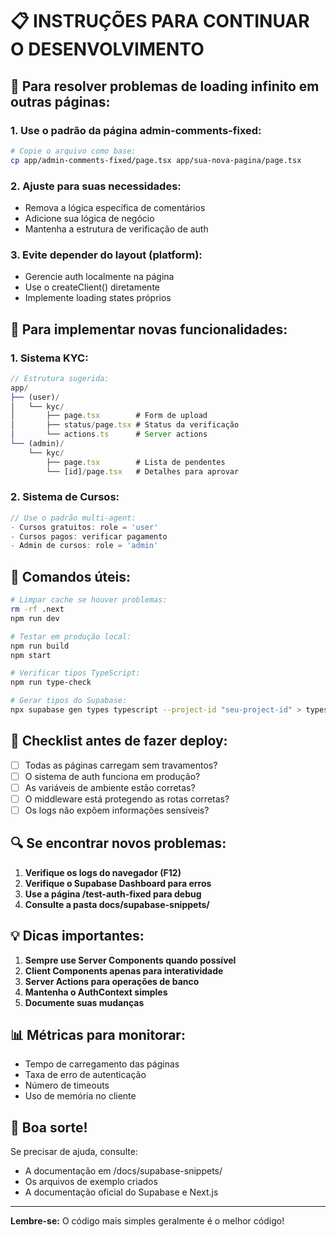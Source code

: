 # 📋 INSTRUÇÕES PARA CONTINUAR O DESENVOLVIMENTO

## 🎯 Para resolver problemas de loading infinito em outras páginas:

### 1. Use o padrão da página admin-comments-fixed:
```bash
# Copie o arquivo como base:
cp app/admin-comments-fixed/page.tsx app/sua-nova-pagina/page.tsx
```

### 2. Ajuste para suas necessidades:
- Remova a lógica específica de comentários
- Adicione sua lógica de negócio
- Mantenha a estrutura de verificação de auth

### 3. Evite depender do layout (platform):
- Gerencie auth localmente na página
- Use o createClient() diretamente
- Implemente loading states próprios

## 🔧 Para implementar novas funcionalidades:

### 1. Sistema KYC:
```typescript
// Estrutura sugerida:
app/
├── (user)/
│   └── kyc/
│       ├── page.tsx        # Form de upload
│       ├── status/page.tsx # Status da verificação
│       └── actions.ts      # Server actions
└── (admin)/
    └── kyc/
        ├── page.tsx        # Lista de pendentes
        └── [id]/page.tsx   # Detalhes para aprovar
```

### 2. Sistema de Cursos:
```typescript
// Use o padrão multi-agent:
- Cursos gratuitos: role = 'user'
- Cursos pagos: verificar pagamento
- Admin de cursos: role = 'admin'
```

## 🚀 Comandos úteis:

```bash
# Limpar cache se houver problemas:
rm -rf .next
npm run dev

# Testar em produção local:
npm run build
npm start

# Verificar tipos TypeScript:
npm run type-check

# Gerar tipos do Supabase:
npx supabase gen types typescript --project-id "seu-project-id" > types/supabase.ts
```

## 📝 Checklist antes de fazer deploy:

- [ ] Todas as páginas carregam sem travamentos?
- [ ] O sistema de auth funciona em produção?
- [ ] As variáveis de ambiente estão corretas?
- [ ] O middleware está protegendo as rotas corretas?
- [ ] Os logs não expõem informações sensíveis?

## 🔍 Se encontrar novos problemas:

1. **Verifique os logs do navegador (F12)**
2. **Verifique o Supabase Dashboard para erros**
3. **Use a página /test-auth-fixed para debug**
4. **Consulte a pasta docs/supabase-snippets/**

## 💡 Dicas importantes:

1. **Sempre use Server Components quando possível**
2. **Client Components apenas para interatividade**
3. **Server Actions para operações de banco**
4. **Mantenha o AuthContext simples**
5. **Documente suas mudanças**

## 📊 Métricas para monitorar:

- Tempo de carregamento das páginas
- Taxa de erro de autenticação
- Número de timeouts
- Uso de memória no cliente

## 🎉 Boa sorte!

Se precisar de ajuda, consulte:
- A documentação em /docs/supabase-snippets/
- Os arquivos de exemplo criados
- A documentação oficial do Supabase e Next.js

---

**Lembre-se:** O código mais simples geralmente é o melhor código!

